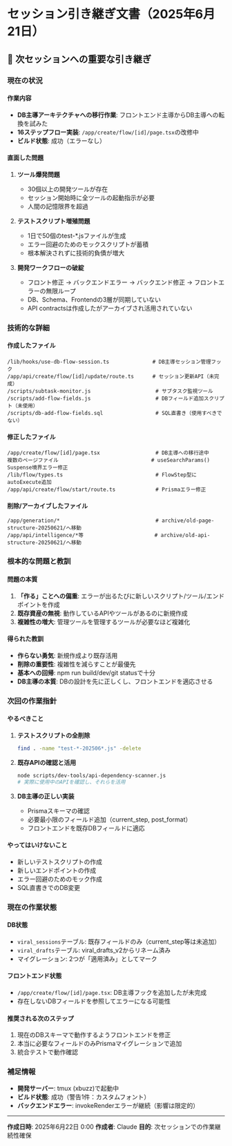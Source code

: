 # セッション引き継ぎ文書（2025年6月21日）

## 🚨 次セッションへの重要な引き継ぎ

### 現在の状況

#### 作業内容
- **DB主導アーキテクチャへの移行作業**: フロントエンド主導からDB主導への転換を試みた
- **16ステップフロー実装**: `/app/create/flow/[id]/page.tsx`の改修中
- **ビルド状態**: 成功（エラーなし）

#### 直面した問題
1. **ツール爆発問題**
   - 30個以上の開発ツールが存在
   - セッション開始時に全ツールの起動指示が必要
   - 人間の記憶限界を超過

2. **テストスクリプト増殖問題**
   - 1日で50個のtest-*.jsファイルが生成
   - エラー回避のためのモックスクリプトが蓄積
   - 根本解決されずに技術的負債が増大

3. **開発ワークフローの破綻**
   - フロント修正 → バックエンドエラー → バックエンド修正 → フロントエラーの無限ループ
   - DB、Schema、Frontendの3層が同期していない
   - API contractsは作成したがアーカイブされ活用されていない

### 技術的な詳細

#### 作成したファイル
```
/lib/hooks/use-db-flow-session.ts              # DB主導セッション管理フック
/app/api/create/flow/[id]/update/route.ts      # セッション更新API（未完成）
/scripts/subtask-monitor.js                     # サブタスク監視ツール
/scripts/add-flow-fields.js                     # DBフィールド追加スクリプト（未使用）
/scripts/db-add-flow-fields.sql                 # SQL直書き（使用すべきでない）
```

#### 修正したファイル
```
/app/create/flow/[id]/page.tsx                  # DB主導への移行途中
複数のページファイル                              # useSearchParams() Suspense境界エラー修正
/lib/flow/types.ts                              # FlowStep型にautoExecute追加
/app/api/create/flow/start/route.ts             # Prismaエラー修正
```

#### 削除/アーカイブしたファイル
```
/app/generation/*                               # archive/old-page-structure-20250621/へ移動
/app/api/intelligence/*等                       # archive/old-api-structure-20250621/へ移動
```

### 根本的な問題と教訓

#### 問題の本質
1. **「作る」ことへの偏重**: エラーが出るたびに新しいスクリプト/ツール/エンドポイントを作成
2. **既存資産の無視**: 動作しているAPIやツールがあるのに新規作成
3. **複雑性の増大**: 管理ツールを管理するツールが必要なほど複雑化

#### 得られた教訓
- **作らない勇気**: 新規作成より既存活用
- **削除の重要性**: 複雑性を減らすことが最優先
- **基本への回帰**: npm run build/dev/git statusで十分
- **DB主導の本質**: DBの設計を先に正しくし、フロントエンドを適応させる

### 次回の作業指針

#### やるべきこと
1. **テストスクリプトの全削除**
   ```bash
   find . -name "test-*-202506*.js" -delete
   ```

2. **既存APIの確認と活用**
   ```bash
   node scripts/dev-tools/api-dependency-scanner.js
   # 実際に使用中のAPIを確認し、それらを活用
   ```

3. **DB主導の正しい実装**
   - Prismaスキーマの確認
   - 必要最小限のフィールド追加（current_step, post_format）
   - フロントエンドを既存DBフィールドに適応

#### やってはいけないこと
- 新しいテストスクリプトの作成
- 新しいエンドポイントの作成
- エラー回避のためのモック作成
- SQL直書きでのDB変更

### 現在の作業状態

#### DB状態
- `viral_sessions`テーブル: 既存フィールドのみ（current_step等は未追加）
- `viral_drafts`テーブル: viral_drafts_v2からリネーム済み
- マイグレーション: 2つが「適用済み」としてマーク

#### フロントエンド状態
- `/app/create/flow/[id]/page.tsx`: DB主導フックを追加したが未完成
- 存在しないDBフィールドを参照してエラーになる可能性

#### 推奨される次のステップ
1. 現在のDBスキーマで動作するようフロントエンドを修正
2. 本当に必要なフィールドのみPrismaマイグレーションで追加
3. 統合テストで動作確認

### 補足情報

- **開発サーバー**: tmux (xbuzz)で起動中
- **ビルド状態**: 成功（警告1件：カスタムフォント）
- **バックエンドエラー**: invokeRenderエラーが継続（影響は限定的）

---

**作成日時**: 2025年6月22日 0:00
**作成者**: Claude
**目的**: 次セッションでの作業継続性確保